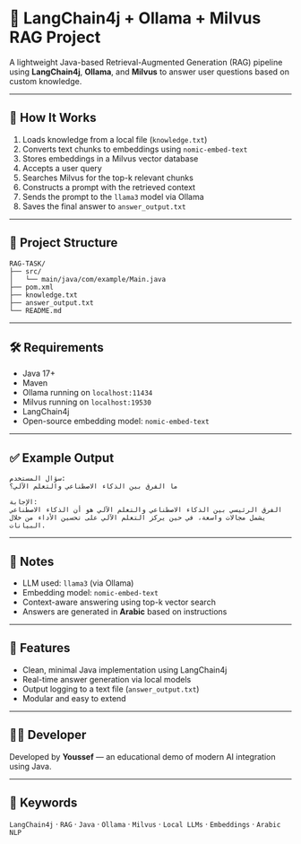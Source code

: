 # 🤖 LangChain4j + Ollama + Milvus RAG Project

A lightweight Java-based Retrieval-Augmented Generation (RAG) pipeline using **LangChain4j**, **Ollama**, and **Milvus** to answer user questions based on custom knowledge.

---

## 🚀 How It Works

1. Loads knowledge from a local file (`knowledge.txt`)
2. Converts text chunks to embeddings using `nomic-embed-text`
3. Stores embeddings in a Milvus vector database
4. Accepts a user query
5. Searches Milvus for the top-k relevant chunks
6. Constructs a prompt with the retrieved context
7. Sends the prompt to the `llama3` model via Ollama
8. Saves the final answer to `answer_output.txt`

---

## 📁 Project Structure

```
RAG-TASK/
├── src/
│   └── main/java/com/example/Main.java
├── pom.xml
├── knowledge.txt
├── answer_output.txt
└── README.md
```

---

## 🛠️ Requirements

- Java 17+
- Maven
- Ollama running on `localhost:11434`
- Milvus running on `localhost:19530`
- LangChain4j
- Open-source embedding model: `nomic-embed-text`

---

## ✅ Example Output

```
سؤال المستخدم:
ما الفرق بين الذكاء الاصطناعي والتعلم الآلي؟

الإجابة:
الفرق الرئيسي بين الذكاء الاصطناعي والتعلم الآلي هو أن الذكاء الاصطناعي يشمل مجالات واسعة، في حين يركز التعلم الآلي على تحسين الأداء من خلال البيانات.
```

---

## 📌 Notes

- LLM used: `llama3` (via Ollama)
- Embedding model: `nomic-embed-text`
- Context-aware answering using top-k vector search
- Answers are generated in **Arabic** based on instructions

---

## 📄 Features

- Clean, minimal Java implementation using LangChain4j
- Real-time answer generation via local models
- Output logging to a text file (`answer_output.txt`)
- Modular and easy to extend

---

## 👨‍💻 Developer

Developed by **Youssef** — an educational demo of modern AI integration using Java.

---

## 🧠 Keywords

`LangChain4j` · `RAG` · `Java` · `Ollama` · `Milvus` · `Local LLMs` · `Embeddings` · `Arabic NLP`
